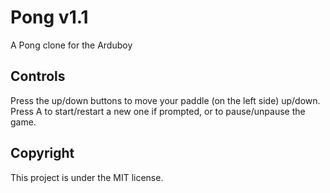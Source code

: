 # Pong v1.1
A Pong clone for the Arduboy

## Controls
Press the up/down buttons to move your paddle (on the left side) up/down.
Press A to start/restart a new one if prompted, or to pause/unpause the game.

## Copyright
This project is under the MIT license.
